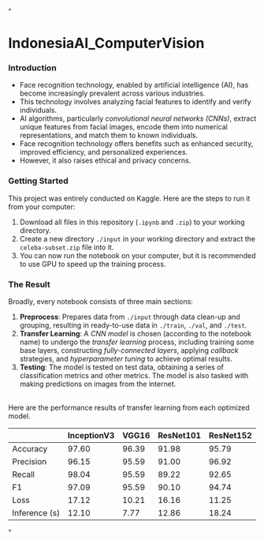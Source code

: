 "
# IndonesiaAI_ComputerVision

### Introduction
- Face recognition technology, enabled by artificial intelligence (AI), has become increasingly prevalent across various industries. 
- This technology involves analyzing facial features to identify and verify individuals. 
- AI algorithms, particularly *convolutional neural networks (CNNs)*, extract unique features from facial images, encode them into numerical representations, and match them to known individuals. 
- Face recognition technology offers benefits such as enhanced security, improved efficiency, and personalized experiences. 
- However, it also raises ethical and privacy concerns.


### Getting Started
This project was entirely conducted on Kaggle. Here are the steps to run it from your computer:
1. Download all files in this repository (`.ipynb` and `.zip`) to your working directory.
2. Create a new directory `./input` in your working directory and extract the `celeba-subset.zip` file into it.
3. You can now run the notebook on your computer, but it is recommended to use GPU to speed up the training process.


### The Result
Broadly, every notebook consists of three main sections:

1. **Preprocess**: Prepares data from `./input` through data clean-up and grouping, resulting in ready-to-use data in `./train`, `./val`, and `./test`.
2. **Transfer Learning**: A *CNN model* is chosen (according to the notebook name) to undergo the *transfer learning* process, including training some base layers, constructing *fully-connected layers*, applying *callback* strategies, and *hyperparameter tuning* to achieve optimal results.
3. **Testing**: The model is tested on test data, obtaining a series of classification metrics and other metrics. The model is also tasked with making predictions on images from the internet.

<br>Here are the performance results of transfer learning from each optimized model.

|               | InceptionV3 |  VGG16 | ResNet101 | ResNet152 |
|---------------|-------------|--------|-----------|-----------|
| Accuracy      |    97.60    |  96.39 |   91.98   |   95.79   |
| Precision     |    96.15    |  95.59 |   91.00   |   96.92   |
| Recall        |    98.04    |  95.59 |   89.22   |   92.65   |
| F1            |    97.09    |  95.59 |   90.10   |   94.74   |
| Loss          |    17.12    |  10.21 |   16.16   |   11.25   |
| Inference (s) |    12.10    |   7.77 |   12.86   |   18.24   |
" 
